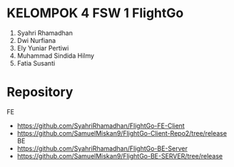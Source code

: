 # KELOMPOK 4 FSW 1 FlightGo
1. Syahri Rhamadhan
2. Dwi Nurfiana
3. Ely Yuniar Pertiwi
4. Muhammad Sindida Hilmy
5. Fatia Susanti

# Repository
FE
- https://github.com/SyahriRhamadhan/FlightGo-FE-Client
- https://github.com/SamuelMiskan9/FlightGo-Client-Repo2/tree/release
BE
- https://github.com/SyahriRhamadhan/FlightGo-BE-Server
- https://github.com/SamuelMiskan9/FlightGo-BE-SERVER/tree/release